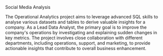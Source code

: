 Social Media Analysis

The Operational Analytics project aims to leverage advanced SQL skills to analyse various datasets and tables to derive valuable insights for a company. As a Lead Data Analyst, the primary goal is to improve the company's operations by investigating and explaining sudden changes in key metrics. The project involves close collaboration with different departments, including operations, support, and marketing, to provide actionable insights that contribute to overall business enhancement.
